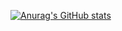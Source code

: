 [![Anurag's GitHub stats](https://github-readme-stats.vercel.app/api?username=patto220048&show_icons=true&theme=radical)](https://github.com/anuraghazra/github-readme-stats)
